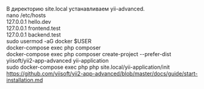  В директорию site.local устанавливаем yii-advanced.  
 nano /etc/hosts   
 127.0.0.1 hello.dev  
 127.0.0.1 frontend.test  
 127.0.0.1 backend.test  
 sudo usermod -aG docker $USER  
 docker-compose exec php composer  
 docker-compose exec php composer create-project --prefer-dist yiisoft/yii2-app-advanced yii-application  
 sudo docker-compose exec php php site.local/yii-application/init  
 https://github.com/yiisoft/yii2-app-advanced/blob/master/docs/guide/start-installation.md  

